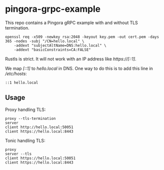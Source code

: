 # pingora-grpc-example

This repo contains a Pingora gRPC example with and without TLS termination.

```
openssl req -x509 -newkey rsa:2048 -keyout key.pem -out cert.pem -days 365 -nodes -subj "/CN=hello.local" \
    -addext "subjectAltName=DNS:hello.local" \
    -addext "basicConstraints=CA:FALSE"
```

Rustls is strict. It will not work with an IP address like _https://[::1]_.

We map _[::1]_ to _hello.local_ in DNS. One way to do this is to add this line in _/etc/hosts_:

```
::1 hello.local
```

## Usage

Proxy handling TLS:

```
proxy --tls-termination
server
client http://hello.local:50051
client https://hello.local:8443
```

Tonic handling TLS:

```
proxy
server --tls
client https://hello.local:50051
client https://hello.local:8443
```
